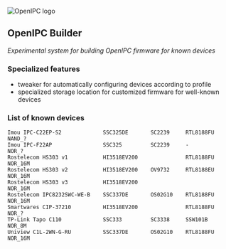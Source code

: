 ![OpenIPC logo][logo]

## OpenIPC Builder
_Experimental system for building OpenIPC firmware for known devices_


### Specialized features

- tweaker for automatically configuring devices according to profile
- specialized storage location for customized firmware for well-known devices



### List of known devices

```
Imou IPC-C22EP-S2             SSC325DE       SC2239     RTL8188FU     NAND_?
Imou IPC-F22AP                SSC325         SC2239     -             NOR_?
Rostelecom HS303 v1           HI3518EV200               RTL8188FU     NOR_16M
Rostelecom HS303 v2           HI3518EV200    OV9732     RTL8188EU     NOR_16M
Rostelecom HS303 v3           HI3518EV200                             NOR_16M
Rostelecom IPC8232SWC-WE-B    SSC337DE       OS02G10    RTL8188FU     NOR_16M
Smartwares CIP-37210          HI3518EV200               RTL8188FU     NOR_?
TP-Link Tapo C110             SSC333         SC3338     SSW101B       NOR_8M
Uniview C1L-2WN-G-RU          SSC337DE       OS02G10    RTL8188FU     NOR_16M

```


[logo]: https://openipc.org/assets/openipc-logo-black.svg

